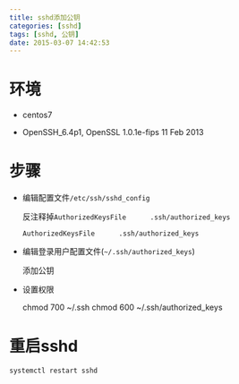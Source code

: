 ```yaml
---
title: sshd添加公钥
categories: [sshd]
tags: [sshd, 公钥]
date: 2015-03-07 14:42:53
---
```


# 环境

-   centos7

-   OpenSSH_6.4p1, OpenSSL 1.0.1e-fips 11 Feb 2013

# 步骤

-   编辑配置文件`/etc/ssh/sshd_config`

    反注释掉`AuthorizedKeysFile      .ssh/authorized_keys`

        AuthorizedKeysFile      .ssh/authorized_keys

-   编辑登录用户配置文件(`~/.ssh/authorized_keys`)

    添加公钥

-   设置权限

    chmod 700 ~/.ssh
    chmod 600 ~/.ssh/authorized_keys

# 重启sshd

    systemctl restart sshd
